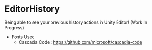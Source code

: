 # EditorHistory
Being able to see your previous history actions in Unity Editor! (Work In Progress)

* Fonts Used 
  - Cascadia Code :
    https://github.com/microsoft/cascadia-code
